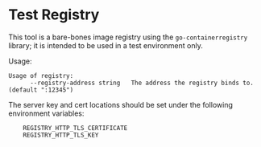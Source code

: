 # Test Registry

This tool is a bare-bones image registry using the `go-containerregistry` library; it is intended to be used in a test environment only. 

Usage:
```
Usage of registry:
      --registry-address string   The address the registry binds to. (default ":12345")
```

The server key and cert locations should be set under the following environment variables:
```
	REGISTRY_HTTP_TLS_CERTIFICATE
	REGISTRY_HTTP_TLS_KEY
```
